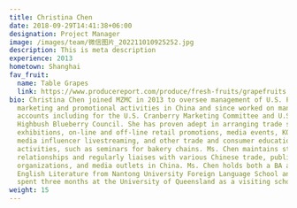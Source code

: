 ```yaml
---
title: Christina Chen
date: 2018-09-29T14:41:38+06:00
designation: Project Manager
image: /images/team/微信图片_202211010925252.jpg
description: This is meta description
experience: 2013
hometown: Shanghai
fav_fruit:
  name: Table Grapes
  link: https://www.producereport.com/produce/fresh-fruits/grapefruits
bio: Christina Chen joined MZMC in 2013 to oversee management of U.S. Pecan’s
  marketing and promotional activities in China and since worked on many
  accounts including for the U.S. Cranberry Marketing Committee and U.S.
  Highbush Blueberry Council. She has proven adept in arranging trade shows,
  exhibitions, on-line and off-line retail promotions, media events, KOL/social
  media influencer livestreaming, and other trade and consumer educational
  activities, such as seminars for bakery chains. Ms. Chen maintains strong
  relationships and regularly liaises with various Chinese trade, public
  organizations, and media outlets in China. Ms. Chen holds both a BA and MA in
  English Literature from Nantong University Foreign Language School and has
  spent three months at the University of Queensland as a visiting scholar.
weight: 15
---
```

